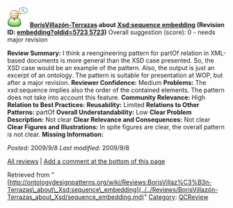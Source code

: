 [![](../../images/thumb/2/29/Reviewer.png/48px-Reviewer.png)](../../Image/Reviewer.png.md "Reviewer.png")
__[BorisVillazón-Terrazas](../../User/BorisVillazón-Terrazas.md "User:BorisVillazón-Terrazas") about [Xsd:sequence embedding](../../Submissions/Xsd/sequence_embedding.md "Submissions:Xsd:sequence embedding") (Revision ID: [embedding?oldid=5723 5723](../../Submissions/Xsd/sequence.md "http://ontologydesignpatterns.org/wiki/Submissions:Xsd:sequence"))__
Overall suggestion (score): 0 - needs major revision




 __Review Summary:__ I think a reengineering pattern for partOf relation in XML-based documents is more general than the XSD case presented. So, the XSD case would be an example of the pattern. Also, the output is just an excerpt of an ontology.
The pattern is suitable for presentation at WOP, but after a major revision.
__Reviewer Confidence:__ Medium
__Problems:__ The xsd:sequence implies also the order of the contained elements. The pattern does not take into account this feature.
__Community Relevance:__ High
__Relation to Best Practices:__ 
__Reusability:__ Limited
__Relations to Other Patterns:__ partOf
__Overall Understandability:__ Low
__Clear Problem Description:__ Not clear
__Clear Relevance and Consequences:__ Not clear
__Clear Figures and Illustrations:__ In spite figures are clear, the overall pattern is not clear.
__Missing Information:__ 

_Posted:_ 2009/9/8 _Last modified:_ 2009/9/8



[All reviews](../../Reviews/Main.md "Reviews:Main") | [Add a comment at the bottom of this page](index.php@title=Odp%253AAdd_comment&target=../../Reviews/BorisVillazón-Terrazas_about_Xsd/sequence_embedding.md#New_comment "http://ontologydesignpatterns.org/wiki/index.php?title=Odp:Add_comment&target=Reviews:BorisVillaz%C3%B3n-Terrazas_about_Xsd:sequence_embedding#New_comment")


Retrieved from "[http://ontologydesignpatterns.org/wiki/Reviews:BorisVillaz%C3%B3n-Terrazas\_about\_Xsd:sequence\_embedding](../../Reviews/BorisVillazón-Terrazas_about_Xsd/sequence_embedding.md)"
 [Category](http://ontologydesignpatterns.org/wiki/Special:Categories "Special:Categories"): [QCReview](../../Category/QCReview.md "Category:QCReview")